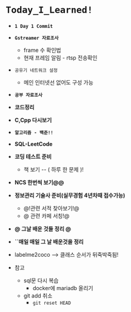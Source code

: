 # `Today_I_Learned!`

- **``1 Day 1 Commit``**
- **``Gstreamer 자료조사``**
  - frame 수 확인법
  - 현재 프레임 알림 - rtsp 전송확인
- ``공유기 네트워크 설정``
  - 메인 인터넷선 없어도 구성 가능
- **``공부 자료조사``**
- **코드정리**
- **C,Cpp 다시보기**
- **``알고리즘 - 백준!!``**
- **SQL-LeetCode**
- **코딩 테스트 준비**
  - 책 보기 -- ( 하루 한 문제 )!
- **NCS 한번씩 보기@@**
- **정보관리 기술사 준비(실무경험 4년차때 접수가능)**
  - @!관련 서적 찾아보기!@
  - @ 관련 카페 서칭!@
- **@ 그날 배운 것들 정리 @**

- **``매일 매일 그 날 배운것을 정리**
- labelme2coco --> 클래스 순서가 뒤죽박죽됨!
- 참고
  - sql문 다시 복습 
    - docker에 mariadb 올리기
  - git add 취소
    - `git reset HEAD`
